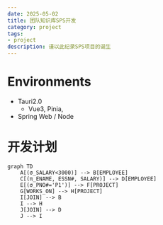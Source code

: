 ```yaml
---
date: 2025-05-02
title: 团队知识库SPS开发
category: project
tags:
- project
description: 谨以此纪录SPS项目的诞生
---
```


# Environments

- Tauri2.0
  - Vue3, Pinia,
- Spring Web / Node



# 开发计划

```mermaid
graph TD
    A[(σ_SALARY<3000)] --> B[EMPLOYEE]
    C[(π_ENAME, ESSN#, SALARY)] --> D[EMPLOYEE]
    E[(σ_PNO#='P1')] --> F[PROJECT]
    G[WORKS_ON] --> H[PROJECT]
    I[JOIN] --> B
    I --> H
    J[JOIN] --> D
    J --> I
```




